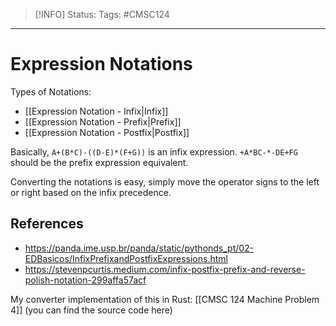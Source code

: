 > [!INFO]
> Status: 
> Tags: #CMSC124

----
# Expression Notations
Types of Notations:
- [[Expression Notation - Infix|Infix]] 
- [[Expression Notation - Prefix|Prefix]] 
- [[Expression Notation - Postfix|Postfix]]

Basically, `A+(B*C)-((D-E)*(F+G))` is an infix expression. `+A*BC-*-DE+FG` should be the prefix expression equivalent. 

Converting the notations is easy, simply move the operator signs to the left or right based on the infix precedence.


References
---
- https://panda.ime.usp.br/panda/static/pythonds_pt/02-EDBasicos/InfixPrefixandPostfixExpressions.html
- https://stevenpcurtis.medium.com/infix-postfix-prefix-and-reverse-polish-notation-299affa57acf

My converter implementation of this in Rust: [[CMSC 124 Machine Problem 4]] (you can find the source code here)